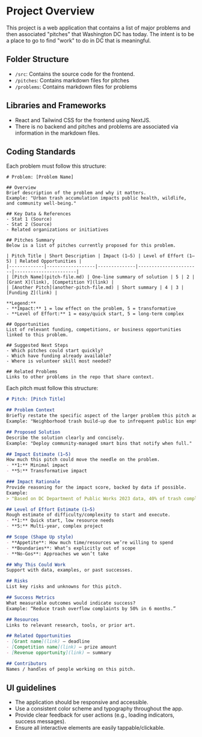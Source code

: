 # Project Overview

This project is a web application that contains a list of major problems and then associated "pitches" that Washington DC has today. The intent is to be a place to go to find "work" to do in DC that is meaningful.

## Folder Structure

- `/src`: Contains the source code for the frontend.
- `/pitches`: Contains markdown files for pitches
- `/problems`: Contains markdown files for problems

## Libraries and Frameworks

- React and Tailwind CSS for the frontend using NextJS.
- There is no backend and pitches and problems are associated via information in the markdown files.

## Coding Standards

Each problem must follow this structure:
```
# Problem: [Problem Name]

## Overview
Brief description of the problem and why it matters.  
Example: "Urban trash accumulation impacts public health, wildlife, and community well-being."

## Key Data & References
- Stat 1 (Source)
- Stat 2 (Source)
- Related organizations or initiatives

## Pitches Summary
Below is a list of pitches currently proposed for this problem.

| Pitch Title | Short Description | Impact (1–5) | Level of Effort (1–5) | Related Opportunities |
|-------------|------------------|--------------|-----------------------|-----------------------|
| [Pitch Name](pitch-file.md) | One-line summary of solution | 5 | 2 | [Grant X](link), [Competition Y](link) |
| [Another Pitch](another-pitch-file.md) | Short summary | 4 | 3 | [Funding Z](link) |

**Legend:**
- **Impact:** 1 = low effect on the problem, 5 = transformative  
- **Level of Effort:** 1 = easy/quick start, 5 = long-term complex  

## Opportunities
List of relevant funding, competitions, or business opportunities linked to this problem.

## Suggested Next Steps
- Which pitches could start quickly?  
- Which have funding already available?  
- Where is volunteer skill most needed?

## Related Problems
Links to other problems in the repo that share context.
```

Each pitch must follow this structure:

```markdown
# Pitch: [Pitch Title]

## Problem Context
Briefly restate the specific aspect of the larger problem this pitch addresses.  
Example: "Neighborhood trash build-up due to infrequent public bin emptying."

## Proposed Solution
Describe the solution clearly and concisely.  
Example: "Deploy community-managed smart bins that notify when full."

## Impact Estimate (1–5)
How much this pitch could move the needle on the problem.  
- **1:** Minimal impact  
- **5:** Transformative impact

### Impact Rationale
Provide reasoning for the impact score, backed by data if possible.  
Example:  
> "Based on DC Department of Public Works 2023 data, 40% of trash complaints are overflow-related. Smart bins in similar cities reduced overflow incidents by ~60%, suggesting a 20–25% total reduction in complaints for DC."

## Level of Effort Estimate (1–5)
Rough estimate of difficulty/complexity to start and execute.  
- **1:** Quick start, low resource needs  
- **5:** Multi-year, complex project

## Scope (Shape Up style)
- **Appetite**: How much time/resources we’re willing to spend  
- **Boundaries**: What’s explicitly out of scope  
- **No-Gos**: Approaches we won’t take

## Why This Could Work
Support with data, examples, or past successes.

## Risks
List key risks and unknowns for this pitch.

## Success Metrics
What measurable outcomes would indicate success?  
Example: “Reduce trash overflow complaints by 50% in 6 months.”

## Resources
Links to relevant research, tools, or prior art.

## Related Opportunities
- [Grant name](link) – deadline  
- [Competition name](link) – prize amount  
- [Revenue opportunity](link) – summary

## Contributors
Names / handles of people working on this pitch.
```

## UI guidelines
- The application should be responsive and accessible.
- Use a consistent color scheme and typography throughout the app.
- Provide clear feedback for user actions (e.g., loading indicators, success messages).
- Ensure all interactive elements are easily tappable/clickable.

